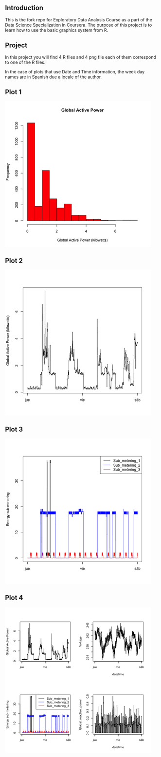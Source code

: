 ## Introduction
This is the fork repo for Exploratory Data Analysis Course as a part of the Data Science Specialization in Coursera.
The purpose of this project is to learn how to use the basic graphics system from R.

## Project
In this project you will find 4 R files and 4 png file each of them correspond to one of the R files.

In the case of plots that use Date and Time information, the week day names are in Spanish due a locale of the author.

## Plot 1
![plot of plot1.R](plot1.png)

## Plot 2
![plot of plot2.R](plot2.png)

## Plot 3
![plot of plot3.R](plot3.png)

## Plot 4
![plot of plot4.R](plot4.png)
